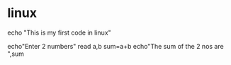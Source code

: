 # linux
echo "This is my first code in linux"

echo"Enter 2 numbers"
read a,b
sum=a+b
echo"The sum of the 2 nos are ",sum
